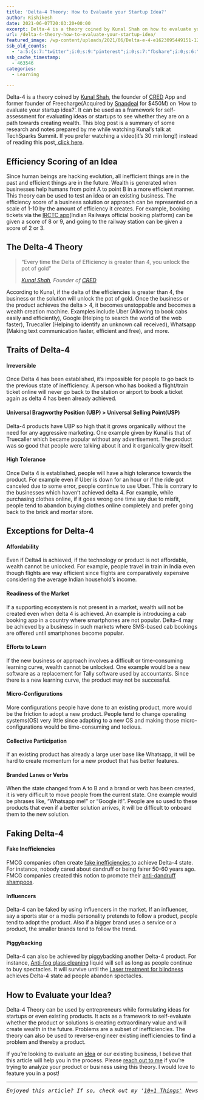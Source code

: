 ```yaml
---
title: 'Delta-4 Theory: How to Evaluate your Startup Idea?'
author: Rishikesh
date: 2021-06-07T20:03:20+00:00
excerpt: Delta-4 is a theory coined by Kunal Shah on how to evaluate your startup idea . It can be used as a framework for self-assessment for evaluating ideas
url: /delta-4-theory-how-to-evaluate-your-startup-idea/
featured_image: /wp-content/uploads/2021/06/Delta-e-4-e1623095449151-1200x891.png
ssb_old_counts:
  - 'a:5:{s:7:"twitter";i:0;s:9:"pinterest";i:0;s:7:"fbshare";i:0;s:6:"reddit";i:0;s:6:"tumblr";N;}'
ssb_cache_timestamp:
  - 463546
categories:
  - Learning

---
```

<p class="has-drop-cap">
  Delta-4 is a theory coined by <a href="https://www.linkedin.com/in/kunalshah1" target="_blank" rel="noreferrer noopener" title="https://www.linkedin.com/in/kunalshah1">Kunal Shah</a>, the founder of <a href="https://app.cred.club/spQx/49ddd404" target="_blank" rel="noreferrer noopener sponsored" title="https://app.cred.club/spQx/49ddd404">CRED</a> App and former founder of Freecharge(Acquired by <a href="https://blog.ipleaders.in/snapdeals-acquisition-of-freecharge/" target="_blank" rel="noreferrer noopener" title="https://blog.ipleaders.in/snapdeals-acquisition-of-freecharge/">Snapdeal</a> for $450M) on &#8216;How to evaluate your startup idea?&#8217;. It can be used as a framework for self-assessment for evaluating ideas or startups to see whether they are on a path towards creating wealth. This blog post is a summary of some research and notes prepared by me while watching Kunal&#8217;s talk at TechSparks Summit. If you prefer watching a video(it&#8217;s 30 min long!) instead of reading this post,<a href="https://www.youtube.com/watch?v=76eNxRSyOyE" target="_blank" rel="noreferrer noopener" title="https://www.youtube.com/watch?v=76eNxRSyOyE"> click here</a>.
</p>

## Efficiency Scoring of an Idea

Since human beings are hacking evolution, all inefficient things are in the past and efficient things are in the future. Wealth is generated when businesses help humans from point A to point B in a more efficient manner. This theory can be used to test an idea or an existing business. The efficiency score of a business solution or approach can be represented on a scale of 1-10 by the amount of efficiency it creates. For example, booking tickets via the <a href="https://www.irctc.co.in/nget/" target="_blank" rel="noreferrer noopener" title="https://www.irctc.co.in/nget/">IRCTC app</a>(Indian Railways official booking platform) can be given a score of 8 or 9, and going to the railway station can be given a score of 2 or 3.

## The Delta-4 Theory

<blockquote class="wp-block-quote is-style-default">
  <p>
    &#8220;Every time the Delta of Efficiency is greater than 4, you unlock the pot of gold&#8221;
  </p>
  
  <cite><a href="https://twitter.com/kunalb11?ref_src=twsrc%5Egoogle%7Ctwcamp%5Eserp%7Ctwgr%5Eauthor" target="_blank" rel="noreferrer noopener" title="https://twitter.com/kunalb11?ref_src=twsrc%5Egoogle%7Ctwcamp%5Eserp%7Ctwgr%5Eauthor">Kunal Shah</a>, Founder of <a href="https://app.cred.club/spQx/49ddd404" target="_blank" rel="noreferrer noopener sponsored" title="https://app.cred.club/spQx/49ddd404">CRED</a></cite>
</blockquote>

According to Kunal, if the delta of the efficiencies is greater than 4, the business or the solution will unlock the pot of gold. Once the business or the product achieves the delta > 4, it becomes unstoppable and becomes a wealth creation machine. Examples include Uber (Allowing to book cabs easily and efficiently), Google (Helping to search the world of the web faster), Truecaller (Helping to identify an unknown call received), Whatsapp (Making text communication faster, efficient and free), and more.

## Traits of Delta-4

#### Irreversible

Once Delta 4 has been established, it&#8217;s impossible for people to go back to the previous state of inefficiency. A person who has booked a flight/train ticket online will never go back to the station or airport to book a ticket again as delta 4 has been already achieved.

#### Universal Bragworthy Position (UBP) > Universal Selling Point(USP)

Delta-4 products have UBP so high that it grows organically without the need for any aggressive marketing. One example given by Kunal is that of Truecaller which became popular without any advertisement. The product was so good that people were talking about it and it organically grew itself.

#### High Tolerance

Once Delta 4 is established, people will have a high tolerance towards the product. For example even if Uber is down for an hour or if the ride got canceled due to some error, people continue to use Uber. This is contrary to the businesses which haven&#8217;t achieved delta 4. For example, while purchasing clothes online, if it goes wrong one time say due to misfit, people tend to abandon buying clothes online completely and prefer going back to the brick and mortar store.

## Exceptions for Delta-4

#### Affordability

Even if Delta4 is achieved, if the technology or product is not affordable, wealth cannot be unlocked. For example, people travel in train in India even though flights are way efficient since flights are comparatively expensive considering the average Indian household&#8217;s income.

#### Readiness of the Market

If a supporting ecosystem is not present in a market, wealth will not be created even when delta 4 is achieved. An example is introducing a cab booking app in a country where smartphones are not popular. Delta-4 may be achieved by a business in such markets where SMS-based cab bookings are offered until smartphones become popular.

#### Efforts to Learn

If the new business or approach involves a difficult or time-consuming learning curve, wealth cannot be unlocked. One example would be a new software as a replacement for Tally software used by accountants. Since there is a new learning curve, the product may not be successful.

#### Micro-Configurations

More configurations people have done to an existing product, more would be the friction to adopt a new product. People tend to change operating systems(OS) very little since adapting to a new OS and making those micro-configurations would be time-consuming and tedious.

#### Collective Participation

If an existing product has already a large user base like Whatsapp, it will be hard to create momentum for a new product that has better features. 

#### Branded Lanes or Verbs

When the state changed from A to B and a brand or verb has been created, it is very difficult to move people from the current state. One example would be phrases like, &#8220;Whatsapp me!&#8221; or &#8220;Google it!&#8221;. People are so used to these products that even if a better solution arrives, it will be difficult to onboard them to the new solution.

## Faking Delta-4

#### Fake Inefficiencies

FMCG companies often create <a href="https://www.business-standard.com/article/companies/fairness-cream-firms-get-innovative-with-marketing-use-synonyms-for-fair-120090201458_1.html" target="_blank" rel="noreferrer noopener" title="https://www.business-standard.com/article/companies/fairness-cream-firms-get-innovative-with-marketing-use-synonyms-for-fair-120090201458_1.html">fake inefficiencies </a>to achieve Delta-4 state. For instance, nobody cared about dandruff or being fairer 50-60 years ago. FMCG companies created this notion to promote their <a href="https://geni.us/rsh-dandruff-shampoo" target="_blank" rel="noreferrer noopener sponsored" title="https://geni.us/rsh-dandruff-shampoo">anti-dandruff shampoos</a>.

#### Influencers

Delta-4 can be faked by using influencers in the market. If an influencer, say a sports star or a media personality pretends to follow a product, people tend to adopt the product. Also if a bigger brand uses a service or a product, the smaller brands tend to follow the trend.

#### Piggybacking

Delta-4 can also be achieved by piggybacking another Delta-4 product. For instance, <a href="https://geni.us/rsh-antifog-wipes" target="_blank" rel="noreferrer noopener sponsored" title="https://geni.us/rsh-antifog-wipes">Anti-fog glass cleaning</a> liquid will sell as long as people continue to buy spectacles. It will survive until the <a href="https://www.rebuildyourvision.com/blog/lasik-eye-surgery/is-lasiks-popularity-finally-fading/" target="_blank" rel="noreferrer noopener" title="https://www.rebuildyourvision.com/blog/lasik-eye-surgery/is-lasiks-popularity-finally-fading/">Laser treatment for blindness</a> achieves Delta-4 state ad people abandon spectacles.

## How to Evaluate your Idea?

Delta-4 Theory can be used by entrepreneurs while formulating ideas for startups or even existing products. It acts as a framework to self-evaluate whether the product or solutions is creating extraordinary value and will create wealth in the future. Problems are a subset of inefficiencies. The theory can also be used to reverse-engineer existing inefficiencies to find a problem and thereby a product.

If you&#8217;re looking to evaluate an <a href="https://rishikeshs.com/idea-journal/" target="_blank" rel="noreferrer noopener" title="Idea Journal">idea</a> or our existing business, I believe that this article will help you in the process. Please [reach out to me][1] if you&#8217;re trying to analyze your product or business using this theory. I would love to feature you in a post!

<hr class="wp-block-separator is-style-dots" />

<pre class="wp-block-preformatted"><em>Enjoyed this article? If so, check out my '<a href="https://rishikesh.substack.com/" target="_blank" rel="noreferrer noopener">10+1 Things'</a> Newsletter that I send out every Saturday. It contains 11 Things I thought were worth sharing including books, interesting articles, projects, and other things I'm curious about. <a href="https://rishikesh.substack.com/archive">Click here </a>if you would like to check out the previous issues and may be subscribe &nbsp;</em></pre>

 [1]: https://rishikeshs.com/contact/ "Contact"